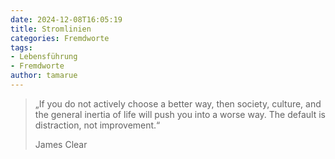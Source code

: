 ```yaml
---
date: 2024-12-08T16:05:19
title: Stromlinien
categories: Fremdworte 
tags: 
- Lebensführung  
- Fremdworte
author: tamarue
---
```


> „If you do not actively choose a better way, then society, culture, and the general inertia of life will push you into a worse way. The default is distraction, not improvement.“
>
> James Clear